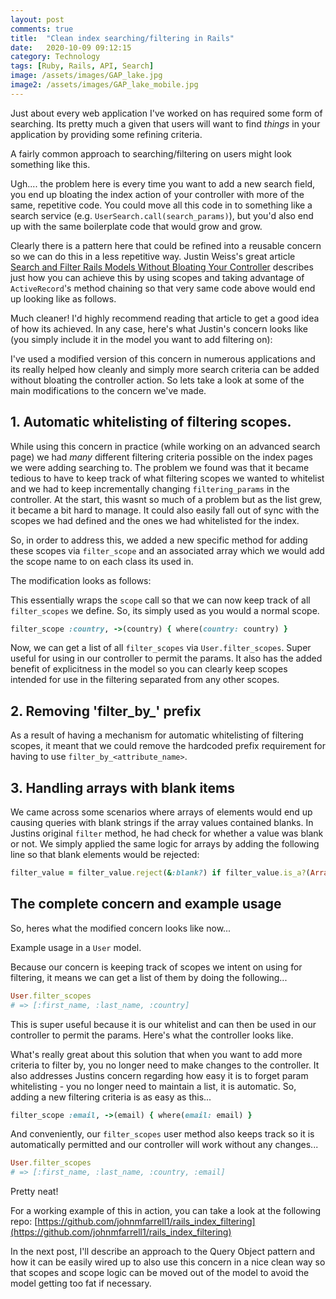 ```yaml
---
layout: post
comments: true
title:  "Clean index searching/filtering in Rails"
date:   2020-10-09 09:12:15
category: Technology
tags: [Ruby, Rails, API, Search]
image: /assets/images/GAP_lake.jpg
image2: /assets/images/GAP_lake_mobile.jpg
---
```


Just about every web application I've worked on has required some form of searching. Its pretty much a given that users will want to find _things_ in your application by providing some refining criteria.

A fairly common approach to searching/filtering on users might look something like this.

<script src="https://gist.github.com/johnmfarrell1/bef96af4de1846fb58ad45cec973f937.js"></script>

Ugh.... the problem here is every time you want to add a new search field, you end up bloating the index action of your controller with more of the same, repetitive code.
You could move all this code in to something like a search service (e.g. `UserSearch.call(search_params)`), but you'd also end up with the same boilerplate code that would grow and grow.

Clearly there is a pattern here that could be refined into a reusable concern so we can do this in a less repetitive way. 
Justin Weiss's great article [Search and Filter Rails Models Without Bloating Your Controller](https://www.justinweiss.com/articles/search-and-filter-rails-models-without-bloating-your-controller/) describes just how you can achieve this by using scopes and taking advantage of `ActiveRecord`'s method chaining so that very same code above would end up looking like as follows.

<script src="https://gist.github.com/johnmfarrell1/6e37c3fc1d1d197febabb7be29032a1c.js"></script>

Much cleaner! I'd highly recommend reading that article to get a good idea of how its achieved.
In any case, here's what Justin's concern looks like (you simply include it in the model you want to add filtering on):

<script src="https://gist.github.com/johnmfarrell1/2536d867cfcd9de72726732d19a123bf.js"></script>

I've used a modified version of this concern in numerous applications and its really helped how cleanly and simply more search criteria can be added without bloating the controller action.
So lets take a look at some of the main modifications to the concern we've made.

## 1. Automatic whitelisting of filtering scopes.
While using this concern in practice (while working on an advanced search page) we had _many_ different filtering criteria possible on the index pages we were adding searching to.
The problem we found was that it became tedious to have to keep track of what filtering scopes we wanted to whitelist and we had to keep incrementally changing `filtering_params` in the controller.
At the start, this wasnt so much of a problem but as the list grew, it became a bit hard to manage. It could also easily fall out of sync with the scopes we had defined and the ones we had whitelisted for the index.

So, in order to address this, we added a new specific method for adding these scopes via `filter_scope` and an associated array which we would add the scope name to on each class its used in.

The modification looks as follows:

<script src="https://gist.github.com/johnmfarrell1/12f45847ade1463f64e38e063651bc64.js"></script>

This essentially wraps the `scope` call so that we can now keep track of all `filter_scopes` we define.
So, its simply used as you would a normal scope.
```ruby
filter_scope :country, ->(country) { where(country: country) }
```
Now, we can get a list of all `filter_scopes` via `User.filter_scopes`. Super useful for using in our controller to permit the params.
It also has the added benefit of explicitness in the model so you can clearly keep scopes intended for use in the filtering separated from any other scopes.


## 2. Removing 'filter_by_' prefix
As a result of having a mechanism for automatic whitelisting of filtering scopes, it meant that we could remove the hardcoded prefix requirement for having to use `filter_by_<attribute_name>`.


## 3. Handling arrays with blank items
We came across some scenarios where arrays of elements would end up causing queries with blank strings if the array values contained blanks.
In Justins original `filter` method, he had check for whether a value was blank or not.
We simply applied the same logic for arrays by adding the following line so that blank elements would be rejected: 
```ruby
filter_value = filter_value.reject(&:blank?) if filter_value.is_a?(Array)
```

## The complete concern and example usage

So, heres what the modified concern looks like now...

<script src="https://gist.github.com/johnmfarrell1/189d05b8095811cb5f1e56453852c457.js"></script>

Example usage in a `User` model.

<script src="https://gist.github.com/johnmfarrell1/61ea642241de98fce29f7e511f450040.js"></script>

Because our concern is keeping track of scopes we intent on using for filtering, it means we can get a list of them by doing the following...
```ruby
User.filter_scopes
# => [:first_name, :last_name, :country]
```

This is super useful because it is our whitelist and can then be used in our controller to permit the params.
Here's what the controller looks like.

<script src="https://gist.github.com/johnmfarrell1/46e35f135ed538ba5d08aaf6dd74d99c.js"></script>

What's really great about this solution that when you want to add more criteria to filter by, you no longer need to make changes to the controller.
It also addresses Justins concern regarding how easy it is to forget param whitelisting - you no longer need to maintain a list, it is automatic.
So, adding a new filtering criteria is as easy as this...

```ruby
filter_scope :email, ->(email) { where(email: email) }
```

And conveniently, our `filter_scopes` user method also keeps track so it is automatically permitted and our controller will work without any changes...
```ruby
User.filter_scopes
# => [:first_name, :last_name, :country, :email]
```

Pretty neat! 

For a working example of this in action, you can take a look at the following repo:
[https://github.com/johnmfarrell1/rails_index_filtering](https://github.com/johnmfarrell1/rails_index_filtering)

In the next post, I'll describe an approach to the Query Object pattern and how it can be easily wired up to also use this concern in a nice clean way so that scopes and scope logic can be moved out of the model to avoid the model getting too fat if necessary.
